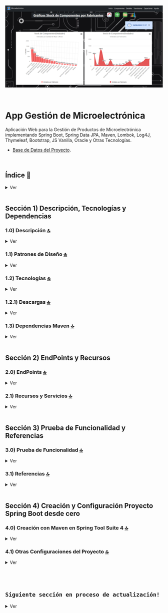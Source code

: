 ![Index app](./doc/graficos/graficoStockComponentesPorFabricante.png)

<br>

# App Gestión de Microelectrónica
Aplicación Web para la Gestión de Productos de Microelectrónica implementando Spring Boot, Spring Data JPA, Maven, Lombok, Log4J, Thymeleaf, Bootstrap, JS Vanilla, Oracle y Otras Tecnologías.
* [Base de Datos del Proyecto](https://github.com/andresWeitzel/db_microelectronica_Oracle).

<br>

## Índice 📜

<details>
 <summary> Ver </summary>
 
 <br>
 
### Sección 1) Descripción, Tecnologías y Dependencias 
 
 - [1.0) Descripción del Proyecto.](#10-descripción-)
 - [1.1) Patrones de Diseño.](#11-patrones-de-diseño-)
 - [1.2) Tecnologías.](#12-tecnologías-)
     - [1.2.1) Descargas.](#121-descargas)
 - [1.3) Dependencias Maven.](#13-dependencias-maven-)
 
### Sección 2) Endpoints y Recursos 
 
 - [2.0) EndPoints.](#endpoints-)
 - [2.1) Recursos y Servicios.](#recursos-y-servicios-)
 
 
### Sección 3) Prueba de Funcionalidad y Referencias
 
 - [3.0) Prueba de Funcionalidad.](#30-prueba-de-funcionalidad-)
 - [3.1) Referencias.](#31-referencias-)
	
### Sección 4) Creación y Configuración Proyecto Spring Boot desde cero
 
 - [4.0) Creación con Maven en Spring Tool Suite 4.](#40-creación-con-maven-en-spring-tool-suite-4-)
 - [4.1) Otras Configuraciones del Proyecto.](#41-otras-configuraciones-del-proyecto-)

<br>

</details>

<br>

## Sección 1) Descripción, Tecnologías y Dependencias 


### 1.0) Descripción [🔝](#índice-) 

<details>
 <summary>Ver</summary>
 
 <br>

* La aplicación consta de todas las Operaciones CRUD a Nivel DB, Paginación de Componentes, Filtros y Búsqueda, Ordenamientos por campos, Generación de Reportes en PDF con openPDF y Excel con Apache POI, Generación de Gráficos de Barras y Áreas con High Charts según el stock del producto en relación al fabricante o categoría, etc. 
* Se pone a disposición todos los recursos anteriores para únicamente la Tabla Componentes de la Base de Datos.
* `Importante` : La api de este proyecto, desarrolada en su versión V1 está incluida dentro de esta app. En el proyecto se aplica la lógica similar a la original con nuevas funcionalidades para las vistas, controllers, etc. También los recursos necesarios para el uso de Thymeleaf.

<br>

* [Base de Datos del Proyecto](https://github.com/andresWeitzel/db_microelectronica_Oracle).
* [PlayList para la Comprobación de Funcionalidades](https://www.youtube.com/playlist?list=PLCl11UFjHurAhsy9K0G0TIBmiSSqP_lN3)
* La Api Rest de este proyecto está incluida

<br>

</details>


### 1.1) Patrones de Diseño [🔝](#índice-) 

<details>
 <summary>Ver</summary>
 
 <br>

| **Patrón de Diseño** | **Finalidad** |               
| ------------- | ------------- |
| [DAO](https://www.oscarblancarteblog.com/2018/12/10/data-access-object-dao-pattern/) | Uso de interfaces entre la aplicación y el almacenamiento de datos. |
| [MVC](https://keepcoding.io/blog/que-es-el-patron-de-arquitectura-mvvm/) | Separación y Representación de los Datos, Manejo de errores, Escalabilidad, etc  |

<br>

</details>


### 1.2) Tecnologías [🔝](#índice-)

<details>
 <summary>Ver</summary>
 
 <br>

| **Tecnologías** | **Versión** | **Finalidad** |               
| ------------- | ------------- | ------------- |
| [Java](https://docs.oracle.com/en/) |  12.0.2 | JDK |
| [Spring Tool Suite 4](https://spring.io/blog/2021/06/21/spring-tools-4-11-0-released) | 4.9.0  | IDE |
| [Spring Boot](https://spring.io/) |  2.6.4  | Framework |
| [Spring Boot Data JPA](https://spring.io/projects/spring-data-jpa)  | 2.6.3 | Mapeo de objetos y persistencia en la db |
| [Spring Validation](https://www.baeldung.com/spring-boot-bean-validation)  | 2.7 | Anotations para Validaciones |
| [Bootstrap](https://getbootstrap.com/docs/5.2/getting-started/introduction/) | 5.1 | Framework Maquetación |
| [Thymeleaf](https://www.thymeleaf.org/) | 2.6.4 | Plantillas para el Front | 
| [Maven](https://maven.apache.org/) |  4.0.0 | Gestor de Proyectos |
| [Lombok](https://projectlombok.org/) | 1.18.22 | Automatización de Código | 
| [UI Swagger](https://swagger.io/tools/swagger-ui/) | 3.0.0 | Visualización y Gestión de la Api | 
| [Postman](https://www.postman.com/) | 9.1.1 | Visualización y Gestión de la Api | 
| [Oracle XE 21c](https://www.oracle.com/database/technologies/appdev/xe.html#:~:text=Whether%20you%20are%20a%20developer,and%20a%20full%2Dfeatured%20experience.) | 21.4.1 | Sistema de Gestión de Bases de Datos |
| [SQL Developer](https://www.oracle.com/database/sqldeveloper/) | 21.4.1  | Editor de Base de Datos |
| [CMD](https://learn.microsoft.com/en-us/windows-server/administration/windows-commands/cmd) | 10 | Símbolo del Sistema para linea de comandos | 
| [GNU bash / Terminal](https://www.gnu.org/software/bash/) | 4.4.23  | Bash / Terminal para el manejo e implementación de Git integrado al Spring Tool Suite | 
| [Git](https://git-scm.com/) | 2.29.1  | Control de Versiones |

<br>

</details>

### 1.2.1) Descargas [🔝](#índice-)

<details>
 <summary>Ver</summary>
 
 <br>
 
* [Java-JDK 12](https://www.oracle.com/java/technologies/javase/jdk12-archive-downloads.html)
* [Spring Tool Suite 4](https://spring.io/tools)
* [Lombok](https://projectlombok.org/download )
* [Postman](https://www.postman.com/downloads/)
* [Oracle](https://www.oracle.com/database/technologies/oracle21c-windows-downloads.html)
* [SQL Developer](https://www.oracle.com/tools/downloads/sqldev-downloads.html)
* [MongoDB Compass](https://www.mongodb.com/try/download/compass)
* [Git](https://git-scm.com/downloads)


<br>

</details>



### 1.3) Dependencias Maven [🔝](#índice-)

<details>
 <summary>Ver</summary>
 
 <br>

| **Dependencia Maven**  | **Versión** | **Finalidad** |             
| ------------- | ------------- | ------------- |
| spring-boot-starter-data-jpa | 2.6.7 | Api de JpaRepository para el manejo de métodos | 
| spring-boot-starter-test | 2.6.7 | Para Testing | 
| spring-boot-starter-web | 2.6.7 | Se agrega toda la configuración web automáticamente de Maven a Spring | 
| spring-boot-starter-validation | 2.7.0 | Validación de Annotations |
| spring-boot-devtools | 2.6.7 | Herramientas para el Manejo de Spring Boot | 
| spring-boot-starter-thymeleaf | 2.6.4 | Plantillas para el Front |
| jaxb-api | 4.0 | Serialización de Objetos Java a XML |
| jackson-databind | 4.0 | Serialización de Objetos Java a JSON |
| javax-annotation-api | 4.0 | Api para la lectura de annotations|
| ojdbc8 | 21.3.0.0 | Driver para el SGDB Oracle | 
| lombok | 1.18.22 |  Dependencia para la automatización de Código |
| openpdf | 1.3.27 |  Generación de Reportes en Formato PDF |
| poi | 5.2.0 |  Generación de Reportes en Formato EXCEL |
| poi-ooxml | 5.2.0 |  Manejo de  Recursos Formato EXCEL |
| springfox-swagger-ui | 3.0.0 | Doc Api |
| postgresql | 42.3.4 | Driver para el SGDB PostgreSQL | 
| lombok | 1.18.22 |  Dependencia para la automatización de Código |

<br>

</details>


<br>


## Sección 2) EndPoints y Recursos

### 2.0) EndPoints [🔝](#índice-)

<details>
 <summary>Ver</summary>
 
* http://localhost:8098/v1/componentes
* http://localhost:8098/v1/componentes-detalles
* http://localhost:8098/v1/componentes-transistores-bipolares
* http://localhost:8098/v1/componentes-capacitores-electroliticos

<br>

</details>



### 2.1) Recursos y Servicios [🔝](#índice-)

<details>
 <summary>Ver</summary>

### Inicio Componentes

![Index app](./doc/inicio/inicioComponentes.png)

### Gráficos de Área y Barra para Stock de Componentes por Categoría y Fabricante

![Index app](./doc/graficos/graficoStockComponentesPorCategoria.png)
![Index app](./doc/graficos/graficoStockComponentesPorFabricante.png)

### Reportes en Excel y PDF para el Listado de Componentes Paginados según N° de Página

![Index app](./doc/utilidades/listadoPaginadoExcel.png)
![Index app](./doc/utilidades/listadoPaginadoPDF01.png)
![Index app](./doc/utilidades/listadoPaginadoPDF02.png)

### Listado de Componentes Paginados

![Index app](./doc/listado/listadoComp.png)
![Index app](./doc/listado/listadoCompPaginado01.png)


### Filtrado de Componentes por Capacitores Electrolíticos

![Index app](./doc/listado/listadoFiltroCapis.png)


### Formulario Agregar Componente
![Index app](./doc/forms/add.png)

### Vista Eliminar Componente
![Index app](./doc/delete/deleteComp.png)


### Vista Post Actualización de Componente
![Index app](./doc/forms/postUpdate.png)


### Vista Servicio de Ayuda
![Index app](./doc/utilidades/ayuda.png)

 <br>

</details>


<br>


## Sección 3) Prueba de Funcionalidad y Referencias


### 3.0) Prueba de Funcionalidad [🔝](#índice-)

<details>
 <summary>Ver</summary>

### Vistas y Funcionalidades Generales
[![Alt text](https://github.com/andresWeitzel/AppGestionMicroelectronica_SpringBoot/blob/master/doc/ytPlaylist/01.00%20Vistas%20y%20Funcionalidades%20Generales.png)](https://www.youtube.com/watch?v=dzbY89HAXCU&list=PLCl11UFjHurAhsy9K0G0TIBmiSSqP_lN3&index=1) 



### Tabla y Filtros de Componentes por Categoría
[![Alt text](https://github.com/andresWeitzel/AppGestionMicroelectronica_SpringBoot/blob/master/doc/ytPlaylist/02.00%20Tabla%20y%20Filtros%20de%20Componentes%20por%20Categor%C3%ADa.png)](https://www.youtube.com/watch?v=xSXhPNUD_Nk&list=PLCl11UFjHurAhsy9K0G0TIBmiSSqP_lN3&index=2) 



### Buscador de Componentes con Filtro Genérico
[![Alt text](https://github.com/andresWeitzel/AppGestionMicroelectronica_SpringBoot/blob/master/doc/ytPlaylist/03.00%20Buscador%20de%20Componentes%20con%20Filtro%20Gen%C3%A9rico.png)](https://www.youtube.com/watch?v=O4Z0GXbP63Y&list=PLCl11UFjHurAhsy9K0G0TIBmiSSqP_lN3&index=3) 


### Paginación de Componentes y Ordenamientos
[![Alt text](https://github.com/andresWeitzel/AppGestionMicroelectronica_SpringBoot/blob/master/doc/ytPlaylist/04.00%20Paginaci%C3%B3n%20de%20Componentes%20y%20Ordenamientos.png)](https://www.youtube.com/watch?v=HbFeZKLEq1I&list=PLCl11UFjHurAhsy9K0G0TIBmiSSqP_lN3&index=4) 



### Descarga de Componentes Archivos PDF y XLSX
[![Alt text](https://github.com/andresWeitzel/AppGestionMicroelectronica_SpringBoot/blob/master/doc/ytPlaylist/05.00%20Descarga%20de%20Componentes%20Archivos%20PDF%20y%20XLSX.png)](https://www.youtube.com/watch?v=pitT4UjD4lk&list=PLCl11UFjHurAhsy9K0G0TIBmiSSqP_lN3&index=5) 



### Gráficos de BarraÁrea Stock de Comp. por Categoría
[![Alt text](https://github.com/andresWeitzel/AppGestionMicroelectronica_SpringBoot/blob/master/doc/ytPlaylist/06.00%20Gr%C3%A1ficos%20de%20Barra%C3%81rea%20Stock%20de%20Comp.%20por%20Categor%C3%ADa.png)](https://www.youtube.com/watch?v=d1zDf0tW7qU&list=PLCl11UFjHurAhsy9K0G0TIBmiSSqP_lN3&index=6) 




### Gráficos de BarraÁrea Stock de Comp. por Fabricante
[![Alt text](https://github.com/andresWeitzel/AppGestionMicroelectronica_SpringBoot/blob/master/doc/ytPlaylist/07.00%20Gr%C3%A1ficos%20de%20Barra%C3%81rea%20Stock%20de%20Comp.%20por%20Fabricante.png)](https://www.youtube.com/watch?v=WM6qJ-HWFnQ&list=PLCl11UFjHurAhsy9K0G0TIBmiSSqP_lN3&index=7) 


### TablasGuías de Ayuda
[![Alt text](https://github.com/andresWeitzel/AppGestionMicroelectronica_SpringBoot/blob/master/doc/ytPlaylist/08.00%20TablasGu%C3%ADas%20de%20Ayuda.png)](https://www.youtube.com/watch?v=fhblPvBTqw4&list=PLCl11UFjHurAhsy9K0G0TIBmiSSqP_lN3&index=8) 


### Formulario Agregar Componentes (Parte01)
[![Alt text](https://github.com/andresWeitzel/AppGestionMicroelectronica_SpringBoot/blob/master/doc/ytPlaylist/09.00%20Formulario%20Agregar%20Componentes%20(Parte01).png)](https://www.youtube.com/watch?v=4KvZ9VMrFZI&list=PLCl11UFjHurAhsy9K0G0TIBmiSSqP_lN3&index=9) 



### Formulario Agregar Componentes (Parte02)
[![Alt text](https://github.com/andresWeitzel/AppGestionMicroelectronica_SpringBoot/blob/master/doc/ytPlaylist/09.01%20Formulario%20Agregar%20Componentes%20(Parte02).png)](https://www.youtube.com/watch?v=Bp4fS3mFjlU&list=PLCl11UFjHurAhsy9K0G0TIBmiSSqP_lN3&index=10) 

### Eliminar Componentes
[![Alt text](https://github.com/andresWeitzel/AppGestionMicroelectronica_SpringBoot/blob/master/doc/ytPlaylist/10.00%20Eliminar%20Componentes.png)](https://www.youtube.com/watch?v=noSgm4c8iFk&list=PLCl11UFjHurAhsy9K0G0TIBmiSSqP_lN3&index=11) 



###  Formulario Actualizar Componentes
[![Alt text](https://github.com/andresWeitzel/AppGestionMicroelectronica_SpringBoot/blob/master/doc/ytPlaylist/11.00%20Formulario%20Actualizar%20Componentes.png)](https://www.youtube.com/watch?v=FCKgRe7esj8&list=PLCl11UFjHurAhsy9K0G0TIBmiSSqP_lN3&index=12) 

 <br>

</details>


### 3.1) Referencias [🔝](#índice-)

<details>
 <summary>Ver</summary>

### Doc No Oficial Recomendada
 
#### Api Rest con Thymeleaf/ Spring Boot
* [Api Rest Spring Boot thynmeleaf](https://www.udemy.com/course/spring-boot-thymeleaf-mysql-mongodb-api-rest/)
* [Casos de Usos](https://www.quora.com/Can-you-make-a-REST-API-in-Spring-Boot-having-Thymeleaf-as-the-view-template-in-that-case-what-is-the-benefit-for-it-to-be-a-rest-API-instead-of-a-traditional-MVC)
* [Crud Thymeleaf](https://www.baeldung.com/spring-boot-crud-thymeleaf)

### Doc Gráfica No Oficial Recomendada
* [Crud](https://www.youtube.com/watch?v=oF3XmiHgT-I&list=PL_8FSlpwPBDmFEy9Rcj2M_OZTc2NJvfpz)
* [Spring MVC](https://www.youtube.com/watch?v=elz3vXttR-Q)

 <br>

</details>

<br>


## Sección 4) Creación y Configuración Proyecto Spring Boot desde cero


### 4.0) Creación con Maven en Spring Tool Suite 4 [🔝](#índice-)

<details>
 <summary>Ver</summary>

* Primeramente deberás configurar tu espacio de trabajo, en donde se alojará la aplicación. Cada vez que muevas el Proyecto de Directorio, recomiendo crear o setear nuevamente el Espacio de Trabajo.
	
* Una vez abierto Spring Tool Suite 4
  	* --> Seleccionas la Pestaña `File` 
   	* --> New 
   	* --> Spring Starter Proyect (Si no aparece buscar en Other).

* Se abrirá una Interfaz Gráfica, por defecto dejar marcado lo siguiente con los siguientes valores por defecto
   	 * --> Service Url : https://start.spring.io
   	 * --> Use default location por defecto (es la ruta absoluta de tu workspace)
   	 * --> Type : Maven
	 * --> Java Version : 8
	 * --> Packaging : Jar
	 * --> Language : Java
	 * --> Artifact : Por Defecto como está (cambia automáticamente cuando escribimos el Name del Proyect)
	  * --> Version  : Por Defecto como está
	  * --> Working Sets Desmarcado.

* Configuramos lo restante
   * --> Name : GestionMicroelectronica (Nombre del proyecto, en mi caso este). Debe cambiarse aut. el Artifact
   * --> Group : com.gestion.microelectronica (Nombre del grupo, en mi caso este).
   * --> Description: Creación de una Aplicación Web para la Gestión de Productos de Microelectrónica  (en mi caso).
   * --> Package : com.gestion.microelectronica (Nombre del grupo, este en mi caso).
   * --> Next

* En la Nueva Interfaz Gráfica elegimos la versión y dependencia
   * --> Spring Boot Versión : 2.6.4 o una que no sea la última
   * --> Vamos a seleccionar las dependencias necesarias
   * --> Dependencias : Spring Web, Spring Data JPA, Spring Boot DevTools, Lombok, Thymeleaf y Oracle Driver
   * --> Next, Next y Seguidamente Finish.

* Esperar a que finalice Spring la creación del Proyecto


 <br>

</details>




### 4.1) Otras Configuraciones del Proyecto [🔝](#índice-)

<details>
 <summary>Ver</summary>
	
#### (Para este paso se anexan configuraciones que para el Proyecto son relevantes, capaz creando el Proyecto desde otro IDE se autoconfiguran dichas configuraciones).

#### 4.0.1) Actualización de Java-1.7 a 1.8 (Si seleccionaste una versión Moderna de Spring no es Necesario esto)

* Vamos al `pom.xml` (el archivo al final de todo)

* Dentro de el tag `properties` donde dice java.versión cambiar la version del compiler a 1.8, ctrl+s para guardar

* Click Derecho sobre el Proyecto
	* --> Maven
	* --> Update Proyect
	* --> Fijate que el Proyecto este seleccionado y Boton ok

* Si cambio JavaSE-1.7 a JavaSE-1.8 se efectuo el cambio

</br>

#### 4.0.2) Paquetes Maven `(Java Resources)`. (Si seleccionaste una versión Moderna de Spring no es Necesario esto)

* Por Defecto Viene deshabilitada la opción de paquetes Maven, en donde vamos a guardar nuestros paquetes y clases
	* --> Para habilitar las mismas, click Der sobre el Proyecto.
	* --> Properties.
	* --> Buscamos la sección `Java Build Path`
	* --> Seleccionamos la casilla `Maven Dependencies`.
	* --> Apply and Close.
	* --> F5 y deberían aparecer `src/main/java` y `src/test/java`


 <br>

</details>
















<br>
 
<br>

<br>

## `Siguiente sección en proceso de actualización!`
 


<details>
 <summary>Ver</summary>
 
 <br>


## Indice

#### Sección 2) Dependencias del Proyecto, Descarga de Lombok y Archivo de Propiedades
   
   - [Paso 3) Listado de Dependencias.](#paso-3-listado-de-dependencias)

   - [Paso 4) Descarga de Lombok.](#paso-4-descarga-de-lombok)
   
   - [Paso 5) Archivo de Propiedades(application.properties).](#paso-5-configuraciones-del-application.properties) 
   




#### Sección 3) Configuración de los Services 

   - [Paso 6)  Configuración del Service ComponenteService](#paso-6-configuración-del-service-componenteservice)
   
   - [Paso 7) Configuración del Service ComponenteDetalleService](#paso-7-configuración-del-service-componentedetalleservice) 

   - [Paso 8)  Configuración del Service ComponenteCapacitorElectroliticoService](#paso-8-configuración-del-service-componentecapacitorelectroliticoservice) 
    
   - [Paso 9) Configuración del Service ComponenteTransistorBipolarService](#paso-9-configuración-del-service-componentetransistorbipolarservice) 




#### Sección 4) Configuración de los Controllers
	
   - [Paso 10) Configuración del Controller ComponenteController](#paso-10-configuración-del-controller-componentecontroller)
   
   - [Paso 11) Configuración del Controller ComponenteDetalleController](#paso-11-configuración-del-service-componentedetallecontroller) 
 
   - [Paso 12) Configuración del Controller ComponenteCapacitorElectroliticoController](#paso-12-configuración-del-service-componentecapacitorelectroliticocontroller) 
   
   - [Paso 13) Configuración del Controller ComponenteTransistorBipolarController](#paso-13-configuración-del-service-componentetransistorbipolarcontroller) 




#### Sección 5) Creación de las Vistas con Thymeleaf

   - [Paso 14) Creación de la Vista](#paso-14-creacion-de-la-vista) 



#### Sección 9) Uso y Manejo de Git

   - [Paso 26) Descarga y Configuración de Git](#paso-26-descarga-y-configuración-de-git)

   - [Paso 27) Subir el proyecto al repositorio de github desde la consola de git](#paso-27-subir-el-proyecto-al-repositorio-de-github-desde-la-consola-de-git)
   
   - [Paso 28) Actualización del repositorio del proyecto desde la consola de GIT](#paso-28-actualización-del-repositorio-del-proyecto-desde-la-consola-de-GIT)
  





</br>

## Sección 2) Dependencias del Proyecto, Descarga de Lombok y Uso del SGDB Oracle

</br>





### Paso 3) Listado de Dependencias
#### (Las siguientes dependencias del Proyecto deberán estar en el pom.xml para el correcto funcionamiento del Proyecto).


```xml

<dependency>
			<groupId>org.springframework.boot</groupId>
			<artifactId>spring-boot-starter-data-mongodb</artifactId>
		</dependency>
		<dependency>
			<groupId>org.springframework.boot</groupId>
			<artifactId>spring-boot-starter-web</artifactId>
		</dependency>

		<dependency>
			<groupId>org.springframework.boot</groupId>
			<artifactId>spring-boot-devtools</artifactId>
			<scope>runtime</scope>
			<optional>true</optional>
		</dependency>
		<dependency>
			<!-- LOMBOK -->
			<groupId>org.projectlombok</groupId>
			<artifactId>lombok</artifactId>
			<optional>true</optional>
		</dependency>
		<dependency>
			<groupId>org.springframework.boot</groupId>
			<artifactId>spring-boot-starter-test</artifactId>
			<scope>test</scope>
		</dependency>


		<!-- SPRING VALIDATIONS -->
		<dependency>
			<groupId>org.springframework.boot</groupId>
			<artifactId>spring-boot-starter-validation</artifactId>
		</dependency>

		<!-- PARA TRABAJAR CON LOS VALIDATORS -->
		<!-- https://mvnrepository.com/artifact/org.apache.commons/commons-lang3 -->
		<dependency>
			<groupId>org.apache.commons</groupId>
			<artifactId>commons-lang3</artifactId>
		</dependency>


		<!-- SPRING SECURITY TEST -->
		<dependency>
			<groupId>org.springframework.security</groupId>
			<artifactId>spring-security-test</artifactId>
			<scope>test</scope>
		</dependency>

		<!-- SPRING SECURITY -->
		<dependency>
			<groupId>org.springframework.boot</groupId>
			<artifactId>spring-boot-starter-security</artifactId>
		</dependency>

		<!-- JSON WEB TOKEN -->
		<!-- https://mvnrepository.com/artifact/com.auth0/java-jwt -->
		<dependency>
			<groupId>io.jsonwebtoken</groupId>
			<artifactId>jjwt</artifactId>
			<version>0.9.1</version>
		</dependency>
		
			<!-- REFRESH TOKEN -->
		<!-- https://mvnrepository.com/artifact/com.nimbusds/nimbus-jose-jwt -->
		<dependency>
			<groupId>com.nimbusds</groupId>
			<artifactId>nimbus-jose-jwt</artifactId>
			<version>9.22</version>
		</dependency>
		
		
			<!-- SWAGGER -->
		<!-- https://mvnrepository.com/artifact/io.springfox/springfox-boot-starter -->
		<dependency>
			<groupId>io.springfox</groupId>
			<artifactId>springfox-boot-starter</artifactId>
			<version>3.0.0</version>
		</dependency>
		
		<!-- SWAGGER -->
		<!-- https://mvnrepository.com/artifact/io.springfox/springfox-swagger-ui -->
		<dependency>
			<groupId>io.springfox</groupId>
			<artifactId>springfox-swagger-ui</artifactId>
			<version>3.0.0</version>
		</dependency>
		
		
		<!-- CONVERTIR OBJETOS JAVA EN OBJETOS XML -->
		<!-- https://mvnrepository.com/artifact/javax.xml.bind/jaxb-api -->
		<dependency>
			<groupId>javax.xml.bind</groupId>
			<artifactId>jaxb-api</artifactId>
		</dependency>

		<!-- CONVERTIR OBJETOS JAVA EN OBJETOS JSON -->
		<!-- https://mvnrepository.com/artifact/com.fasterxml.jackson.core/jackson-databind -->
		<dependency>
			<groupId>com.fasterxml.jackson.core</groupId>
			<artifactId>jackson-databind</artifactId>
		</dependency>
		<!-- API LECTURA DE ANNOTATION -->
		<!-- https://mvnrepository.com/artifact/javax.annotation/javax.annotation-api -->
		<dependency>
			<groupId>javax.annotation</groupId>
			<artifactId>javax.annotation-api</artifactId>
		</dependency>
```

</br>

* ...
* Ctrl + s Guardas 
* Click Der sobre el proyecto
* Maven y update Maven o Alt + F5
* Fijarse dentro de Maven Dependencies si Maven descargo las mismas
 

</br>

### Paso 4) Descarga de `Lombok`
* Seguidamente de tener el jars a través de la dependencia en nuestro proyecto, vamos a instalar lombok para poder utilizarlo, no basta con la descarga, hay que realizar la configuración y descarga del mismo en nuestro ordenador.
* Buscamos el jar en Maven Dependencies `lombok-1.18....` Click derecho y properties
* Pestaña Java Source Attachment y buscamos el Path donde se descargo el jar de lombok.
* Nos dirigimos a dicha carpeta, en mi caso `C:\Users\andre\.m2\repository\org\projectlombok\lombok\1.18.22` y ejecutamos el jar de lombok `lombok-1.18.22.jar`
* VAMOS A REALIZAR LA INSTALACIÓN EN LA CARPETA DE CONFIGURACIÓN DE NUESTRO IDE SELECCIONANDO SELECCIONANDO SPECIFY LOCATION, EN MI CASO SPRING TOOL SUITE `C:\Program Files (x86)\sts-4.13.1.RELEASE`
* Instalamos, siguiente siguiente...
* Cerramos y Abrimos el IDE para que los cambios se ejecuten correctamente


</br>






### Paso 5) Configuraciones del `application.properties`
#### (Vamos a utilizar el esquema de conexión de nuestra db ya creado en otro repositorio acerca de productos de microelectronica, las dudas referentes a la misma se encuentra en su respectivo repositorio....https://github.com/andresWeitzel/db_microelectronica_Oracle)


</br>

## Sección 3)  Configuración de los Services 
#### (Toda la Capa de Negocios fue desarrollada en la Api-Rest original del proyecto, y esta fue documentada en su respectivo repositorio, pero tener en consideración que se ha desarrollada nuevas funcionalidades para esta app, por ende puede ocurrir que la api original difiera de la api de este proyecto. LA API DE ESTE PROYECTO , DESARROLLADA EN SU VERSIÓN V1, ESTÁ INCLUIDA DENTRO DE ESTA APP, EN EL PROYECTO SE APLICA LA LOGICA SIMILAR A LA ORIGINAL CON NUEVAS FUNCIONALIDADES PARA LAS VISTAS Y EL MANEJO DE THYMELEAF ).

</br>

#### Paso 6)  Configuración del Service `ComponenteService` 
* Dentro de la jerarquia de paquetes `com.gestion.microelectronica` creamos el paquete `services`
* Dentro del mismo la Clase `ComponenteService`
* Agregamos la annotation `@Service` de la clase haciendo referencia para Spring y `@Autowired` para implementar Inyección de Dependencias de la interfaz creada.
* Usamos log4j para los logs de error en los métodos CRUD para la persistencia. 
* Desarrollamos el cuerpo de cada método de busqueda de la interfaz creada
* Cada uno de los Métodos CRUD tiene su comprobación de Persistencia y devolverán un booleano según el resultado de la operación, los mismos pueden ser modificados para adicionar mayor seguridad.
* Aplicaremos el metodo de listado de tipo getAll para paginados y el otro método getAll para el listado completo de componentes
* Código..
```java


```




</br>

#### Paso 7) Creación y Configuración del Service `ComponenteDetalleService` 
#### (Se realiza el mismo procedimiento descrito detalladamente en el Paso Anterior)
* Código..
```java


```



</br>

#### Paso 8) Creación y Configuración del Service `ComponenteCapacitorElectroliticoService` 
#### (Se realiza el mismo procedimiento descrito detalladamente en los Pasos Anteriores)
* Código..
```java


```



</br>

#### Paso 9) Creación y Configuración del Service `ComponenteTransistorBipolarService` 
#### (Se realiza el mismo procedimiento descrito detalladamente en los Pasos Anteriores)
* Código..
```java


```








</br>

##  Sección 4)  Configuración de los Controllers
#### (Toda la Capa de Negocios fue desarrollada en la Api-Rest original del proyecto, y esta fue documentada en su respectivo repositorio, pero tener en consideración que se ha desarrollada nuevas funcionalidades para esta app, por ende puede ocurrir que la api original difiera de la api de este proyecto. LA API DE ESTE PROYECTO , DESARROLLADA EN SU VERSIÓN V1, ESTÁ INCLUIDA DENTRO DE ESTA APP, EN EL PROYECTO SE APLICA LA LOGICA SIMILAR A LA ORIGINAL CON NUEVAS FUNCIONALIDADES PARA LAS VISTAS Y EL MANEJO DE THYMELEAF ).

</br>

#### Paso 10) Creación y Configuración del Controller  `ComponenteController` 
* Dentro de la jerarquia de paquetes `com.inmueble.service` creamos el paquete `controller`
* Dentro del mismo la Clase Controller `ComponenteController`
* Agregamos la annotation `@RestController` de la clase haciendo referencia al controlador y la annotation `@RequestMapping` haciendo referencia a la ruta principal de acceso para Spring.
* Implementamos `@Autowired` para Inyección de Dependencias del service creado.
* Utilizamos `@PostMapping` y `@GetMapping` para el uso de los métodos del protocolo HTTP 
* También hacemos uso de las annotations `@RequestBody` para recuperar el cuerpo de la solicitud HTTP y el `@PathVariable` para el manejo de las variables declaradas
* Usamos log4j para los logs de error en los métodos CRUD para la persistencia. 
* Desarrollamos el cuerpo de cada método de la interfaz
* Cada Método CRUD de Tipo HTTP (POST, DELETE, PUT, GET) tiene su comprobación de Persistencia y los métodos devolverán un booleano según el resultado de la operación, menos el get que trae el Componente. Los mismos pueden ser modificados para adicionar mayor seguridad.
* Además crearemos un método que nos devolverá la vista del front para la tabla de componentes(Componentes.html) y a su vez seteamos un objeto que representará la lista de componentes , dicho método se llamará ModelandView y nos devolverá la vista
 ```java

 
 ```
 * Código del Controller...
 </br>
 
 ```java

 ```
 
 </br>


#### Paso 11) Creación y Configuración del Controller `ComponenteDetalleController` 
* Mismos Procedimientos que el controlador anterior


</br>


#### Paso 12) Creación y Configuración del Controller `ComponenteCapacitorElectroliticoController` 
* Mismos Procedimientos que los controladores anteriores

 
 
  </br>


#### Paso 13) Creación y Configuración del Controller `ComponenteTransistoresBipolaresController` 
* Mismos Procedimientos que los controladores anteriores

 



</br>

##  Sección 6) Creación de las Vistas con Thymeleaf

</br>



### Paso zy) Creación de la Vista `componentes.html`
#### (Esta vista contendrá el listado de componentes de la tabla componentes)

 </br>
 
 * Para el uso y manejo de Thymeleaf debemos tener instalado el plugin a través de Eclipse Marketplace
 * Click en Help, luego Eclipse Marketplace, buscamos Thymeleaf e instalamos el plugin según la versión de cada IDE
 * Seguidamente creamos un archivo de tipo HTML dentro del directorio templates , click derecho sobre templates (src/main/resources/templates)
 * Buscamos en Other html, selecionamos html file, asignamos el nombre `componentes.html`
 * 




</br>


## Sección 9) Uso y Manejo de Git.

</br>

### Paso 26) Descarga y Configuración de Git

#### 26.1) Descarga de Git
* Nos dirigimos a https://git-scm.com/downloads y descargamos el versionador
* Como toda aplicacion siguiente.... siguiente....
* IMPORTANTE:NO TENER DBEAVER ABIERTO DURANTE LA INSTALACION, SINO NO RECONOCE EL PATH

#### 26.2) Abrir una Consola de Git (Git Bash) desde Windows
* --> Escribimos Git Bash desde el Buscador de Windows
* --> Desde la consola escribimos el comando cd seguidamente de la ruta del proyecto
* --> Tenemos que tener la ruta del Proyecto y pegarla en el Git Bash
* --> Una vez dentro del Proyecto podremos hacer uso de Git

</br>

### Paso 27) Subir el proyecto al repositorio de github desde la consola de git 

#### 27.1) Creamos un nuevo repositorio en GitHub.

#### 27.2) Inicializamos nuestro repositorio local .git desde la terminal.
* git init

#### 27.3) Agregamos lo desarrollado a nuestro repo local desde la terminal.
* git add *

#### 27.4) Agregamos lo que tenemos en nuestro repo local al área de Trabajo desde la terminal.
* git commit -m "agrega un comentario entre comillas"

#### 27.5)  Le indicamos a git donde se va a almacenar nuestro proyecto(fijate en tu repositorio de github cual es el enlace de tu proyecto(esta en code)).
* git remote add origin https://github.com/andresWeitzel/AppGestionMicroelectronica_SpringBoot

#### 27.6) Subimos nuestro proyecto.
* git push -u origin master


</br>


### Paso 28) Actualización del repositorio del proyecto desde la consola de GIT

#### 28.1) Visualizamos las modificaciones realizadas en local
* git status

#### 28.2) Agregamos lo modificado al área de trabajo
* git add *

#### 28.3) Confirmamos las modificaciones realizadas
* git commit -m "tu commit entre comillas"

#### 28.4) Sincronizamos y traemos todos los cambios del repositorio remoto a la rama en la que estemos trabajando actualmente.
##### (SOLO SI SE REALIZARON CAMBIOS DESDE OTRA LADO, ej: en github u/o/y un equipo de trabajo)
* git pull https://github.com/andresWeitzel/AppGestionMicroelectronica_SpringBoot

#### 28.5) Enviamos todos los cambios locales al repo en github
* git push https://github.com/andresWeitzel/AppGestionMicroelectronica_SpringBoot

#### 28.6) En casos extremos pisamos todo el repositorio
* git push -f --set-upstream origin master


 <br>

</details>


